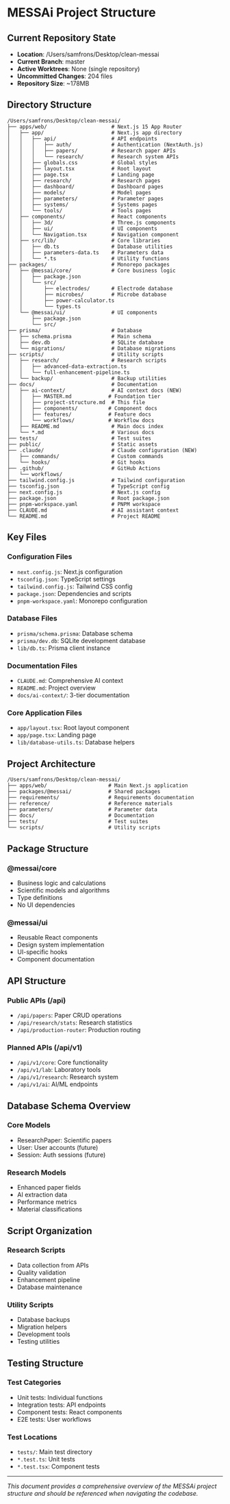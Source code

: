 # MESSAi Project Structure

## Current Repository State
- **Location**: /Users/samfrons/Desktop/clean-messai
- **Current Branch**: master
- **Active Worktrees**: None (single repository)
- **Uncommitted Changes**: 204 files
- **Repository Size**: ~178MB

## Directory Structure

```
/Users/samfrons/Desktop/clean-messai/
├── apps/web/                     # Next.js 15 App Router
│   ├── app/                      # Next.js app directory
│   │   ├── api/                  # API endpoints
│   │   │   ├── auth/             # Authentication (NextAuth.js)
│   │   │   ├── papers/           # Research paper APIs
│   │   │   └── research/         # Research system APIs
│   │   ├── globals.css           # Global styles
│   │   ├── layout.tsx            # Root layout
│   │   ├── page.tsx              # Landing page
│   │   ├── research/             # Research pages
│   │   ├── dashboard/            # Dashboard pages
│   │   ├── models/               # Model pages
│   │   ├── parameters/           # Parameter pages
│   │   ├── systems/              # Systems pages
│   │   └── tools/                # Tools pages
│   ├── components/               # React components
│   │   ├── 3d/                   # Three.js components
│   │   ├── ui/                   # UI components
│   │   └── Navigation.tsx        # Navigation component
│   ├── src/lib/                  # Core libraries
│   │   ├── db.ts                 # Database utilities
│   │   ├── parameters-data.ts    # Parameters data
│   │   └── *.ts                  # Utility functions
├── packages/                     # Monorepo packages
│   ├── @messai/core/             # Core business logic
│   │   ├── package.json
│   │   └── src/
│   │       ├── electrodes/       # Electrode database
│   │       ├── microbes/         # Microbe database
│   │       ├── power-calculator.ts
│   │       └── types.ts
│   └── @messai/ui/               # UI components
│       ├── package.json
│       └── src/
├── prisma/                       # Database
│   ├── schema.prisma             # Main schema
│   ├── dev.db                    # SQLite database
│   └── migrations/               # Database migrations
├── scripts/                      # Utility scripts
│   ├── research/                 # Research scripts
│   │   ├── advanced-data-extraction.ts
│   │   └── full-enhancement-pipeline.ts
│   └── backup/                   # Backup utilities
├── docs/                         # Documentation
│   ├── ai-context/               # AI context docs (NEW)
│   │   ├── MASTER.md            # Foundation tier
│   │   ├── project-structure.md  # This file
│   │   ├── components/          # Component docs
│   │   ├── features/            # Feature docs
│   │   └── workflows/           # Workflow docs
│   ├── README.md                 # Main docs index
│   └── *.md                      # Various docs
├── tests/                        # Test suites
├── public/                       # Static assets
├── .claude/                      # Claude configuration (NEW)
│   ├── commands/                 # Custom commands
│   └── hooks/                    # Git hooks
├── .github/                      # GitHub Actions
│   └── workflows/
├── tailwind.config.js            # Tailwind configuration
├── tsconfig.json                 # TypeScript config
├── next.config.js                # Next.js config
├── package.json                  # Root package.json
├── pnpm-workspace.yaml           # PNPM workspace
├── CLAUDE.md                     # AI assistant context
└── README.md                     # Project README
```

## Key Files

### Configuration Files
- `next.config.js`: Next.js configuration
- `tsconfig.json`: TypeScript settings
- `tailwind.config.js`: Tailwind CSS config
- `package.json`: Dependencies and scripts
- `pnpm-workspace.yaml`: Monorepo configuration

### Database Files
- `prisma/schema.prisma`: Database schema
- `prisma/dev.db`: SQLite development database
- `lib/db.ts`: Prisma client instance

### Documentation Files
- `CLAUDE.md`: Comprehensive AI context
- `README.md`: Project overview
- `docs/ai-context/`: 3-tier documentation

### Core Application Files
- `app/layout.tsx`: Root layout component
- `app/page.tsx`: Landing page
- `lib/database-utils.ts`: Database helpers

## Project Architecture

```
/Users/samfrons/Desktop/clean-messai/
├── apps/web/                    # Main Next.js application
├── packages/@messai/            # Shared packages
├── requirements/                # Requirements documentation
├── reference/                   # Reference materials
├── parameters/                  # Parameter data
├── docs/                        # Documentation
├── tests/                       # Test suites
└── scripts/                     # Utility scripts
```

## Package Structure

### @messai/core
- Business logic and calculations
- Scientific models and algorithms
- Type definitions
- No UI dependencies

### @messai/ui
- Reusable React components
- Design system implementation
- UI-specific hooks
- Component documentation

## API Structure

### Public APIs (/api)
- `/api/papers`: Paper CRUD operations
- `/api/research/stats`: Research statistics
- `/api/production-router`: Production routing

### Planned APIs (/api/v1)
- `/api/v1/core`: Core functionality
- `/api/v1/lab`: Laboratory tools
- `/api/v1/research`: Research system
- `/api/v1/ai`: AI/ML endpoints

## Database Schema Overview

### Core Models
- ResearchPaper: Scientific papers
- User: User accounts (future)
- Session: Auth sessions (future)

### Research Models
- Enhanced paper fields
- AI extraction data
- Performance metrics
- Material classifications

## Script Organization

### Research Scripts
- Data collection from APIs
- Quality validation
- Enhancement pipeline
- Database maintenance

### Utility Scripts
- Database backups
- Migration helpers
- Development tools
- Testing utilities

## Testing Structure

### Test Categories
- Unit tests: Individual functions
- Integration tests: API endpoints
- Component tests: React components
- E2E tests: User workflows

### Test Locations
- `tests/`: Main test directory
- `*.test.ts`: Unit tests
- `*.test.tsx`: Component tests

---

*This document provides a comprehensive overview of the MESSAi project structure and should be referenced when navigating the codebase.*